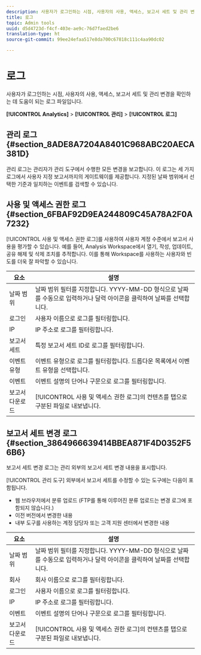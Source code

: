 ```yaml
---
description: 사용자가 로그인하는 시점, 사용자의 사용, 액세스, 보고서 세트 및 관리 변경을 확인하는 데 도움이 되는 로그 파일입니다.
title: 로그
topic: Admin tools
uuid: d5d4723d-f4cf-403e-ae9c-76d7faed2be6
translation-type: ht
source-git-commit: 99ee24efaa517e8da700c67818c111c4aa90dc02

---
```



# 로그

사용자가 로그인하는 시점, 사용자의 사용, 액세스, 보고서 세트 및 관리 변경을 확인하는 데 도움이 되는 로그 파일입니다.

**[!UICONTROL Analytics]** > **[!UICONTROL 관리]** > **[!UICONTROL 로그]**

## 관리 로그 {#section_8ADE8A7204A8401C968ABC20AECA381D}

관리 로그는 관리자가 관리 도구에서 수행한 모든 변경을 보고합니다. 이 로그는 세 가지 로그에서 사용자 지정 보고서까지의 게이트웨이를 제공합니다. 지정된 날짜 범위에서 선택한 기준과 일치하는 이벤트를 검색할 수 있습니다.

## 사용 및 액세스 권한 로그 {#section_6FBAF92D9EA244809C45A78A2F0A7232}

[!UICONTROL 사용 및 액세스 권한 로그]를 사용하여 사용자 계정 수준에서 보고서 사용을 평가할 수 있습니다. 예를 들어, Analysis Workspace에서 열기, 작성, 업데이트, 공유 해제 및 삭제 조치를 추적합니다. 이를 통해 Workspace를 사용하는 사용자와 빈도를 더욱 잘 파악할 수 있습니다.

| 요소 | 설명 |
|---|---|
| 날짜 범위 | 날짜 범위 필터를 지정합니다. YYYY-MM-DD 형식으로 날짜를 수동으로 입력하거나 달력 아이콘을 클릭하여 날짜를 선택합니다. |
| 로그인 | 사용자 이름으로 로그를 필터링합니다. |
| IP | IP 주소로 로그를 필터링합니다. |
| 보고서 세트 | 특정 보고서 세트 ID로 로그를 필터링합니다. |
| 이벤트 유형 | 이벤트 유형으로 로그를 필터링합니다. 드롭다운 목록에서 이벤트 유형을 선택합니다. |
| 이벤트 | 이벤트 설명의 단어나 구문으로 로그를 필터링합니다. |
| 보고서 다운로드 | [!UICONTROL 사용 및 액세스 권한 로그]의 컨텐츠를 탭으로 구분된 파일로 내보냅니다. |

## 보고서 세트 변경 로그 {#section_3864966639414BBEA871F4D0352F56B6}

보고서 세트 변경 로그는 관리 외부의 보고서 세트 변경 내용을 표시합니다.

[!UICONTROL 관리 도구] 외부에서 보고서 세트를 수정할 수 있는 도구에는 다음이 포함됩니다.

* 웹 브라우저에서 분류 업로드 (FTP를 통해 이루어진 분류 업로드는 변경 로그에 포함되지 않습니다.)
* 이전 버전에서 변경한 내용
* 내부 도구를 사용하는 계정 담당자 또는 고객 지원 센터에서 변경한 내용

| 요소 | 설명 |
|---|---|
| 날짜 범위 | 날짜 범위 필터를 지정합니다. YYYY-MM-DD 형식으로 날짜를 수동으로 입력하거나 달력 아이콘을 클릭하여 날짜를 선택합니다. |
| 회사 | 회사 이름으로 로그를 필터링합니다. |
| 로그인 | 사용자 이름으로 로그를 필터링합니다. |
| IP | IP 주소로 로그를 필터링합니다. |
| 이벤트 | 이벤트 설명의 단어나 구문으로 로그를 필터링합니다. |
| 보고서 다운로드 | [!UICONTROL 사용 및 액세스 권한 로그]의 컨텐츠를 탭으로 구분된 파일로 내보냅니다. |

